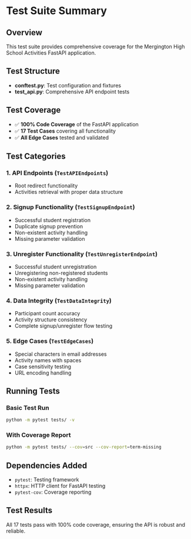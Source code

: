 # Test Suite Summary

## Overview
This test suite provides comprehensive coverage for the Mergington High School Activities FastAPI application.

## Test Structure
- **conftest.py**: Test configuration and fixtures
- **test_api.py**: Comprehensive API endpoint tests

## Test Coverage
- ✅ **100% Code Coverage** of the FastAPI application
- ✅ **17 Test Cases** covering all functionality
- ✅ **All Edge Cases** tested and validated

## Test Categories

### 1. API Endpoints (`TestAPIEndpoints`)
- Root redirect functionality
- Activities retrieval with proper data structure

### 2. Signup Functionality (`TestSignupEndpoint`) 
- Successful student registration
- Duplicate signup prevention
- Non-existent activity handling
- Missing parameter validation

### 3. Unregister Functionality (`TestUnregisterEndpoint`)
- Successful student unregistration
- Unregistering non-registered students
- Non-existent activity handling
- Missing parameter validation

### 4. Data Integrity (`TestDataIntegrity`)
- Participant count accuracy
- Activity structure consistency
- Complete signup/unregister flow testing

### 5. Edge Cases (`TestEdgeCases`)
- Special characters in email addresses
- Activity names with spaces
- Case sensitivity testing
- URL encoding handling

## Running Tests

### Basic Test Run
```bash
python -m pytest tests/ -v
```

### With Coverage Report
```bash
python -m pytest tests/ --cov=src --cov-report=term-missing
```

## Dependencies Added
- `pytest`: Testing framework
- `httpx`: HTTP client for FastAPI testing  
- `pytest-cov`: Coverage reporting

## Test Results
All 17 tests pass with 100% code coverage, ensuring the API is robust and reliable.